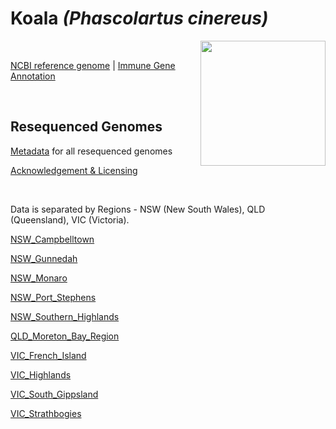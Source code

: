 # **Koala** *(Phascolartus cinereus)* 
<image src="/images/Phascolartus_cinereus.jpg" width = 200 align = "right">

<br>

[NCBI reference genome](https://www.ncbi.nlm.nih.gov/assembly/GCF_002099425.1/) | [Immune Gene Annotation]()

<br>

## Resequenced Genomes

[Metadata](https://koalagenomes.s3.ap-southeast-2.amazonaws.com/Koala_Metadata.csv) for all resequenced genomes
  
[Acknowledgement & Licensing](https://koalagenomes.s3.ap-southeast-2.amazonaws.com/KoalaReadMe.txt)

<br>

Data is separated by Regions - NSW (New South Wales), QLD (Queensland), VIC (Victoria).

[NSW_Campbelltown]()

[NSW_Gunnedah]()

[NSW_Monaro]()

[NSW_Port_Stephens]()

[NSW_Southern_Highlands]()

[QLD_Moreton_Bay_Region]()

[VIC_French_Island]()

[VIC_Highlands]()

[VIC_South_Gippsland]()

[VIC_Strathbogies]()

<br>
